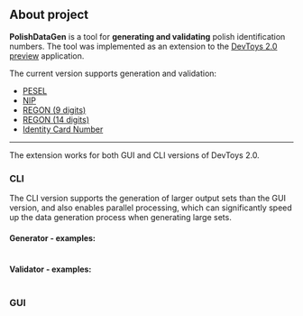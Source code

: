 ## About project

**PolishDataGen** is a tool for **generating and validating** polish identification numbers. The tool was implemented as an extension to the [DevToys 2.0 preview](https://github.com/DevToys-app) application.

The current version supports generation and validation:
- [PESEL](https://pl.wikipedia.org/wiki/PESEL)
- [NIP](https://pl.wikipedia.org/wiki/Numer_identyfikacji_podatkowej)
- [REGON (9 digits)](https://pl.wikipedia.org/wiki/REGON)
- [REGON (14 digits)](https://romek.info/ut/nip-rego.html#regon)
- [Identity Card Number](https://romek.info/ut/paszport.html#dowodosobisty)

---

The extension works for both GUI and CLI versions of DevToys 2.0.

### CLI

The CLI version supports the generation of larger output sets than the GUI version, and also enables parallel processing, which can significantly speed up the data generation process when generating large sets.

#### Generator - examples:

```shell
```

#### Validator - examples:

```shell
```

### GUI

